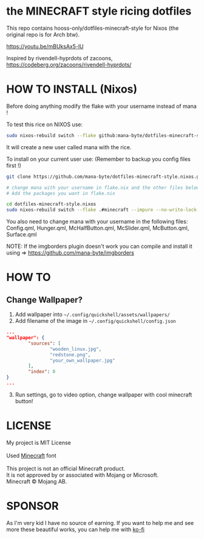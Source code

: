 # the MINECRAFT style ricing dotfiles

This repo contains hooss-only/dotfiles-minecraft-style for Nixos (the original repo is for Arch btw).

https://youtu.be/mBUksAx5-lU<br>

Inspired by rivendell-hyprdots of zacoons,<br>
https://codeberg.org/zacoons/rivendell-hyprdots/

# HOW TO INSTALL (Nixos)

Before doing anything modify the flake with your username instead of mana !

To test this rice on NIXOS use:

```bash
sudo nixos-rebuild switch --flake github:mana-byte/dotfiles-minecraft-style.nixos#minecraft --impure --no-write-lock-file
```

It will create a new user called mana with the rice.

To install on your current user use: (Remember to backup you config files first !)

```bash
git clone https://github.com/mana-byte/dotfiles-minecraft-style.nixos.git

# change mana with your username in flake.nix and the other files below
# Add the packages you want in flake.nix

cd dotfiles-minecraft-style.nixos
sudo nixos-rebuild switch --flake .#minecraft --impure --no-write-lock-file
```

You also need to change mana with your username in the following files:
Config.qml, Hunger.qml, McHalfButton.qml, McSlider.qml, McButton.qml, Surface.qml

NOTE: If the imgborders plugin doesn't work you can compile and install it using => https://github.com/mana-byte/imgborders


# HOW TO
## Change Wallpaper?
1. Add wallpaper into `~/.config/quickshell/assets/wallpapers/`
2. Add filename of the image in `~/.config/quickshell/config.json`
```json
...
"wallpaper": {
        "sources": [
                "wooden_linux.jpg",
                "redstone.png",
                "your_own_wallpaper.jpg"
        ],
        "index": 0
}
...
```
3. Run settings, go to video option, change wallpaper with cool minecraft button!

# LICENSE
My project is MIT License<br>
<br>
Used [Minecraft](https://github.com/IdreesInc/Minecraft-Font) font<br>
<br>
This project is not an official Minecraft product.<br>
It is not approved by or associated with Mojang or Microsoft.<br>
Minecraft © Mojang AB.<br>

# SPONSOR
As I'm very kid I have no source of earning. If you want to help me and see more these beautiful works, you can help me with [ko-fi](https://ko-fi.com/hooss)
